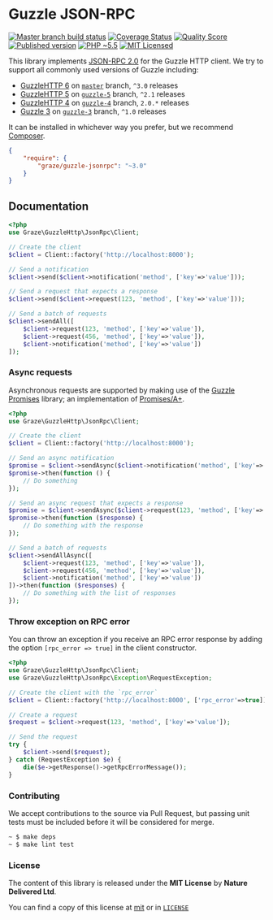 # Guzzle JSON-RPC

[![Master branch build status][ico-build]][travis]
[![Coverage Status][ico-coverage]][coverage]
[![Quality Score][ico-quality]][quality]
[![Published version][ico-package]][package]
[![PHP ~5.5][ico-engine]][lang]
[![MIT Licensed][ico-license]][license]

This library implements [JSON-RPC 2.0][jsonrpc] for the Guzzle HTTP client. We
try to support all commonly used versions of Guzzle including:

- [GuzzleHTTP 6][guzzle] on [`master`][branch-master] branch, `^3.0` releases
- [GuzzleHTTP 5][guzzle] on [`guzzle-5`][branch-5] branch, `^2.1` releases
- [GuzzleHTTP 4][guzzle] on [`guzzle-4`][branch-4] branch, `2.0.*` releases
- [Guzzle 3][guzzle-3] on [`guzzle-3`][branch-3] branch, `^1.0` releases

It can be installed in whichever way you prefer, but we recommend [Composer][package].

```json
{
    "require": {
        "graze/guzzle-jsonrpc": "~3.0"
    }
}
```

## Documentation

```php
<?php
use Graze\GuzzleHttp\JsonRpc\Client;

// Create the client
$client = Client::factory('http://localhost:8000');

// Send a notification
$client->send($client->notification('method', ['key'=>'value']));

// Send a request that expects a response
$client->send($client->request(123, 'method', ['key'=>'value']));

// Send a batch of requests
$client->sendAll([
    $client->request(123, 'method', ['key'=>'value']),
    $client->request(456, 'method', ['key'=>'value']),
    $client->notification('method', ['key'=>'value'])
]);
```

### Async requests

Asynchronous requests are supported by making use of the
[Guzzle Promises][guzzle-promise] library; an implementation of
[Promises/A+][promise].

```php
<?php
use Graze\GuzzleHttp\JsonRpc\Client;

// Create the client
$client = Client::factory('http://localhost:8000');

// Send an async notification
$promise = $client->sendAsync($client->notification('method', ['key'=>'value']));
$promise->then(function () {
    // Do something
});

// Send an async request that expects a response
$promise = $client->sendAsync($client->request(123, 'method', ['key'=>'value']));
$promise->then(function ($response) {
    // Do something with the response
});

// Send a batch of requests
$client->sendAllAsync([
    $client->request(123, 'method', ['key'=>'value']),
    $client->request(456, 'method', ['key'=>'value']),
    $client->notification('method', ['key'=>'value'])
])->then(function ($responses) {
    // Do something with the list of responses
});
```

### Throw exception on RPC error

You can throw an exception if you receive an RPC error response by adding the
option `[rpc_error => true]` in the client constructor.

```php
<?php
use Graze\GuzzleHttp\JsonRpc\Client;
use Graze\GuzzleHttp\JsonRpc\Exception\RequestException;

// Create the client with the `rpc_error`
$client = Client::factory('http://localhost:8000', ['rpc_error'=>true]);

// Create a request
$request = $client->request(123, 'method', ['key'=>'value']);

// Send the request
try {
    $client->send($request);
} catch (RequestException $e) {
    die($e->getResponse()->getRpcErrorMessage());
}
```

### Contributing

We accept contributions to the source via Pull Request,
but passing unit tests must be included before it will be considered for merge.

```bash
~ $ make deps
~ $ make lint test
```

### License

The content of this library is released under the **MIT License** by
**Nature Delivered Ltd**.

You can find a copy of this license at
[mit][mit] or in [`LICENSE`][license]

<!-- Links -->
[mit]: http://www.opensource.org/licenses/mit
[travis]: https://travis-ci.org/graze/guzzle-jsonrpc
[lang]: http://php.net
[package]: https://packagist.org/packages/graze/guzzle-jsonrpc
[coverage]: https://scrutinizer-ci.com/g/graze/skeleton-project/code-structure
[quality]: https://scrutinizer-ci.com/g/graze/skeleton-project
[ico-license]: http://img.shields.io/packagist/l/graze/guzzle-jsonrpc.svg?style=flat
[ico-package]: http://img.shields.io/packagist/v/graze/guzzle-jsonrpc.svg?style=flat
[ico-build]: http://img.shields.io/travis/graze/guzzle-jsonrpc/master.svg?style=flat
[ico-engine]: http://img.shields.io/badge/php-~5.5-8892BF.svg?style=flat
[ico-coverage]: https://img.shields.io/scrutinizer/coverage/g/graze/skeleton-project.svg?style=flat
[ico-quality]: https://img.shields.io/scrutinizer/g/graze/skeleton-project.svg?style=flat
[vagrant]: http://vagrantup.com
[jsonrpc]: http://jsonrpc.org/specification
[guzzle]: https://github.com/guzzle/guzzle
[promise]: https://promisesaplus.com
[guzzle-3]: https://github.com/guzzle/guzzle3
[guzzle-promise]: https://github.com/guzzle/promises
[branch-3]: https://github.com/graze/guzzle-jsonrpc/tree/guzzle-3
[branch-4]: https://github.com/graze/guzzle-jsonrpc/tree/guzzle-4
[branch-5]: https://github.com/graze/guzzle-jsonrpc/tree/guzzle-5
[branch-master]: https://github.com/graze/guzzle-jsonrpc
[license]: LICENSE

